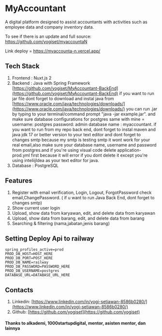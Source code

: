 # MyAccountant

A digital platform designed to assist accountants with activities such as employee data and company inventory data.

To see if there is an update and full source: https://github.com/yogiset/myaccountaN

Link deploy = https://myaccounta-n.vercel.app/


## Tech Stack
1. Frontend : Nuxt.js 2
2. Backend : Java with Spring Framework [https://github.com/yogiset/MyAccountant-BackEnd](https://github.com/yogiset/MyAccountant-BackEnd)
   if you want to run jar file dont forget to download and instal java from [https://www.oracle.com/java/technologies/downloads/](https://www.oracle.com/java/technologies/downloads/)
   you can run .jar by typing to your terminal/command prompt "java -jar example.jar". and make sure database configurations for postgres same with mine = username: postgres 
   password: admin database name : myaccountant.
   if you want to run from my repo back end, dont forget to instal maven and java jdk 17 or better version to your text editor and dont forget to changes smtp because my smtp is testing smtp it wont 
   work for your real email,also make sure your database name, username and password from postgres.and if you're using visual code delete application-prod.yml first because it will error if you dont 
   delete it except you're using inteliijIdea as your text editor for java.   
4. Database : PostgreSQL

## Features
1. Register with email verification, Login, Logout, ForgotPassword check email,ChangePassword. ( if u want to run Java Back End, dont forget to changes smtp)
2. Show current user login
3. Upload, show data from karyawan, edit, and delete data from karyawan
4. Upload, show data from barang, edit, and delete data from barang
5. Searching & filtering (nama,jabatan,jenis barang)
   

## Setting Deploy Api to railway
```properties
spring_profiles_active=prod
PROD_DB_HOST=HOST_HERE
PROD_DB_PORT=POST_HERE
PROD_DB_NAME=railway
PROD_DB_PASSWORD=PASSWORD_HERE
PROD_DB_USERNAME=postgres
DATABASE_URL=DATABASE_URL_HERE
```


## Contacts
1. Linkedin: [https://www.linkedin.com/in/yogi-setiawan-8586b0280/](https://www.linkedin.com/in/yogi-setiawan-8586b0280/)
2. Github: [https://github.com/yogiset](https://github.com/yogiset)

#### Thanks to alkademi, 1000startupdigital, mentor, asisten mentor, dan lainnya

